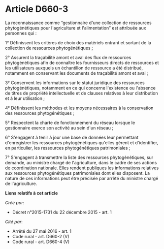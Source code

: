 # Article D660-3

La reconnaissance comme “gestionnaire d'une collection de ressources phytogénétiques pour l'agriculture et l'alimentation”
est attribuée aux personnes qui : 

1° Définissent les critères de choix des matériels entrant et sortant de la collection de ressources phytogénétiques ; 

2° Assurent la traçabilité amont et aval des flux de ressources phytogénétiques afin de connaître les fournisseurs directs de
ressources et les utilisateurs auxquels un échantillon de ressource a été distribué, notamment en conservant les documents de
traçabilité amont et aval ; 

3° Conservent les informations sur le statut juridique des ressources phytogénétiques, notamment en ce qui concerne
l'existence ou l'absence de titres de propriété intellectuelle et de clauses relatives à leur distribution et à leur
utilisation ; 

4° Définissent les méthodes et les moyens nécessaires à la conservation des ressources phytogénétiques ; 

5° Respectent la charte de fonctionnement du réseau lorsque le gestionnaire exerce son activité au sein d'un réseau ; 

6° S'engagent à tenir à jour une base de données leur permettant d'enregistrer les ressources phytogénétiques qu'elles gèrent
et d'identifier, en particulier, les ressources phytogénétiques patrimoniales ; 

7° S'engagent à transmettre la liste des ressources phytogénétiques, sur demande, au ministre chargé de l'agriculture, dans
le cadre de ses actions de coordination nationale. Elles rendent publiques les informations relatives aux ressources
phytogénétiques patrimoniales dont elles disposent. La nature de ces informations peut être précisée par arrêté du ministre
chargé de l'agriculture.

**Liens relatifs à cet article**

_Créé par_:

  - Décret n°2015-1731 du 22 décembre 2015 - art. 1

_Cité par_:

  - Arrêté du 27 mai 2016 - art. 1
  - Code rural - art. D660-2 (V)
  - Code rural - art. D660-4 (V)
